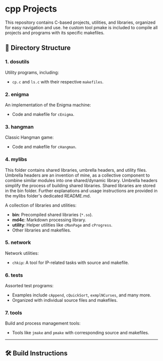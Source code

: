 # cpp Projects

This repository contains C-based projects, utilities, and libraries, organized for easy navigation and use. he custom tool pmake is included to compile all projects and programs with its specific makefiles.

## 📂 Directory Structure

### 1. **dosutils**
Utility programs, including:
- `cp.c` and `ls.c` with their respective `makefiles`.

### 2. **enigma**
An implementation of the Enigma machine:
- Code and makefile for `cEnigma`.

### 3. **hangman**
Classic Hangman game:
- Code and makefile for `cHangman`.

### 4. **mylibs**
This folder contains shared libraries, umbrella headers, and utility files. Umbrella headers are an invention of mine, as a collective component to combine similar modules into one shared/dynamic library.
Umbrella headers simplify the process of building shared libraries. Shared libraries are stored in the bin folder. Further explanations and usage instructions are provided in the mylibs folder's dedicated README.md.

A collection of libraries and utilities:
- **bin**: Precompiled shared libraries (`*.so`).
- **md4c**: Markdown processing library.
- **utility**: Helper utilities like `cManPage` and `cProgress`.
- Other libraries and makefiles.

### 5. **network**
Network utilities:
- `chkip`: A tool for IP-related tasks with source and makefile.

### 6. **tests**
Assorted test programs:
- Examples include `cAppend`, `cQuickSort`, `exmplNCurses`, and many more.
- Organized with individual source files and makefiles.

### 7. **tools**
Build and process management tools:
- Tools like `jmake` and `pmake` with corresponding source and makefiles.

---

## 🛠 Build Instructions
